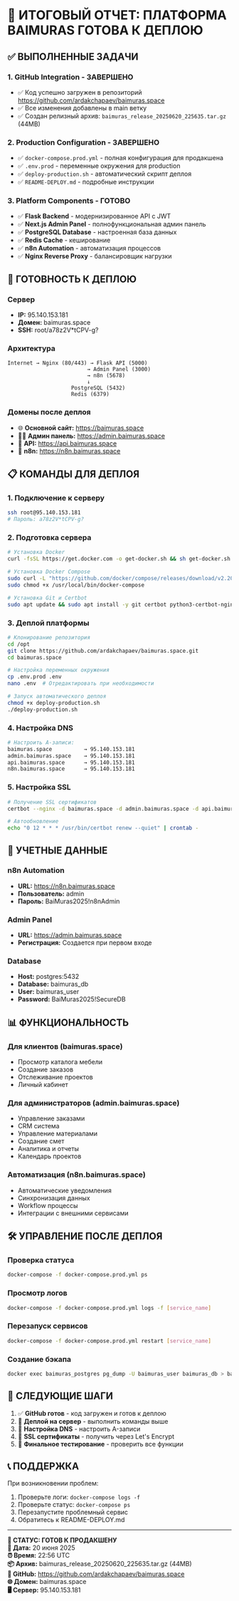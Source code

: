 # 🎯 ИТОГОВЫЙ ОТЧЕТ: ПЛАТФОРМА BAIMURAS ГОТОВА К ДЕПЛОЮ

## ✅ ВЫПОЛНЕННЫЕ ЗАДАЧИ

### 1. **GitHub Integration - ЗАВЕРШЕНО**
- ✅ Код успешно загружен в репозиторий https://github.com/ardakchapaev/baimuras.space
- ✅ Все изменения добавлены в main ветку
- ✅ Создан релизный архив: `baimuras_release_20250620_225635.tar.gz` (44MB)

### 2. **Production Configuration - ЗАВЕРШЕНО**
- ✅ `docker-compose.prod.yml` - полная конфигурация для продакшена
- ✅ `.env.prod` - переменные окружения для production
- ✅ `deploy-production.sh` - автоматический скрипт деплоя
- ✅ `README-DEPLOY.md` - подробные инструкции

### 3. **Platform Components - ГОТОВО**
- ✅ **Flask Backend** - модернизированное API с JWT
- ✅ **Next.js Admin Panel** - полнофункциональная админ панель
- ✅ **PostgreSQL Database** - настроенная база данных
- ✅ **Redis Cache** - кеширование
- ✅ **n8n Automation** - автоматизация процессов
- ✅ **Nginx Reverse Proxy** - балансировщик нагрузки

## 🚀 ГОТОВНОСТЬ К ДЕПЛОЮ

### Сервер
- **IP:** 95.140.153.181
- **Домен:** baimuras.space
- **SSH:** root/a78z2V*tCPV-g?

### Архитектура
```
Internet → Nginx (80/443) → Flask API (5000)
                         → Admin Panel (3000)
                         → n8n (5678)
                         ↓
                    PostgreSQL (5432)
                    Redis (6379)
```

### Домены после деплоя
- 🌐 **Основной сайт:** https://baimuras.space
- 👨‍💼 **Админ панель:** https://admin.baimuras.space
- 🔧 **API:** https://api.baimuras.space
- 🤖 **n8n:** https://n8n.baimuras.space

## 📋 КОМАНДЫ ДЛЯ ДЕПЛОЯ

### 1. Подключение к серверу
```bash
ssh root@95.140.153.181
# Пароль: a78z2V*tCPV-g?
```

### 2. Подготовка сервера
```bash
# Установка Docker
curl -fsSL https://get.docker.com -o get-docker.sh && sh get-docker.sh

# Установка Docker Compose
sudo curl -L "https://github.com/docker/compose/releases/download/v2.20.0/docker-compose-$(uname -s)-$(uname -m)" -o /usr/local/bin/docker-compose
sudo chmod +x /usr/local/bin/docker-compose

# Установка Git и Certbot
sudo apt update && sudo apt install -y git certbot python3-certbot-nginx
```

### 3. Деплой платформы
```bash
# Клонирование репозитория
cd /opt
git clone https://github.com/ardakchapaev/baimuras.space.git
cd baimuras.space

# Настройка переменных окружения
cp .env.prod .env
nano .env  # Отредактировать при необходимости

# Запуск автоматического деплоя
chmod +x deploy-production.sh
./deploy-production.sh
```

### 4. Настройка DNS
```bash
# Настроить A-записи:
baimuras.space          → 95.140.153.181
admin.baimuras.space    → 95.140.153.181
api.baimuras.space      → 95.140.153.181
n8n.baimuras.space      → 95.140.153.181
```

### 5. Настройка SSL
```bash
# Получение SSL сертификатов
certbot --nginx -d baimuras.space -d admin.baimuras.space -d api.baimuras.space -d n8n.baimuras.space

# Автообновление
echo "0 12 * * * /usr/bin/certbot renew --quiet" | crontab -
```

## 🔐 УЧЕТНЫЕ ДАННЫЕ

### n8n Automation
- **URL:** https://n8n.baimuras.space
- **Пользователь:** admin
- **Пароль:** BaiMuras2025!n8nAdmin

### Admin Panel
- **URL:** https://admin.baimuras.space
- **Регистрация:** Создается при первом входе

### Database
- **Host:** postgres:5432
- **Database:** baimuras_db
- **User:** baimuras_user
- **Password:** BaiMuras2025!SecureDB

## 📊 ФУНКЦИОНАЛЬНОСТЬ

### Для клиентов (baimuras.space)
- Просмотр каталога мебели
- Создание заказов
- Отслеживание проектов
- Личный кабинет

### Для администраторов (admin.baimuras.space)
- Управление заказами
- CRM система
- Управление материалами
- Создание смет
- Аналитика и отчеты
- Календарь проектов

### Автоматизация (n8n.baimuras.space)
- Автоматические уведомления
- Синхронизация данных
- Workflow процессы
- Интеграции с внешними сервисами

## 🛠️ УПРАВЛЕНИЕ ПОСЛЕ ДЕПЛОЯ

### Проверка статуса
```bash
docker-compose -f docker-compose.prod.yml ps
```

### Просмотр логов
```bash
docker-compose -f docker-compose.prod.yml logs -f [service_name]
```

### Перезапуск сервисов
```bash
docker-compose -f docker-compose.prod.yml restart [service_name]
```

### Создание бэкапа
```bash
docker exec baimuras_postgres pg_dump -U baimuras_user baimuras_db > backup_$(date +%Y%m%d).sql
```

## 🎯 СЛЕДУЮЩИЕ ШАГИ

1. ✅ **GitHub готов** - код загружен и готов к деплою
2. 🔄 **Деплой на сервер** - выполнить команды выше
3. 🔄 **Настройка DNS** - настроить A-записи
4. 🔄 **SSL сертификаты** - получить через Let's Encrypt
5. 🔄 **Финальное тестирование** - проверить все функции

## 📞 ПОДДЕРЖКА

При возникновении проблем:
1. Проверьте логи: `docker-compose logs -f`
2. Проверьте статус: `docker-compose ps`
3. Перезапустите проблемный сервис
4. Обратитесь к README-DEPLOY.md

---

**🚀 СТАТУС: ГОТОВ К ПРОДАКШЕНУ**  
**📅 Дата:** 20 июня 2025  
**⏰ Время:** 22:56 UTC  
**📦 Архив:** baimuras_release_20250620_225635.tar.gz (44MB)  
**🔗 GitHub:** https://github.com/ardakchapaev/baimuras.space  
**🌐 Домен:** baimuras.space  
**🖥️ Сервер:** 95.140.153.181
